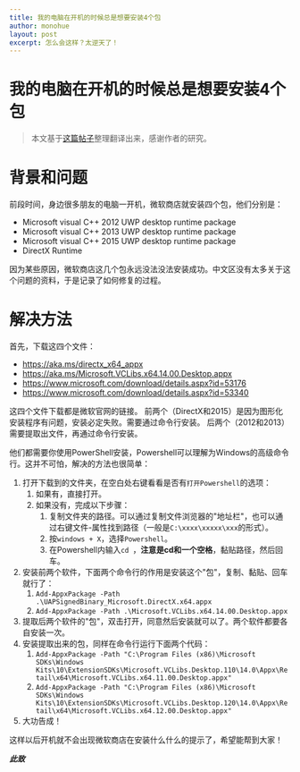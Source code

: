```yaml
---
title: 我的电脑在开机的时候总是想要安装4个包
author: monohue
layout: post
excerpt: 怎么会这样？太逆天了！
---
```


# 我的电脑在开机的时候总是想要安装4个包

> 本文基于[这篇帖子](https://www.reddit.com/r/WindowsHelp/comments/q7xggo/comment/hing7nb/?utm_source=share&utm_medium=web2x&context=3)整理翻译出来，感谢作者的研究。

# 背景和问题

前段时间，身边很多朋友的电脑一开机，微软商店就安装四个包，他们分别是：

- Microsoft visual C++ 2012 UWP desktop runtime package
- Microsoft visual C++ 2013 UWP desktop runtime package
- Microsoft visual C++ 2015 UWP desktop runtime package
- DirectX Runtime

因为某些原因，微软商店这几个包永远没法没法安装成功。中文区没有太多关于这个问题的资料，于是记录了如何修复的过程。

# 解决方法

首先，下载这四个文件：

- https://aka.ms/directx_x64_appx
- https://aka.ms/Microsoft.VCLibs.x64.14.00.Desktop.appx
- https://www.microsoft.com/download/details.aspx?id=53176
- https://www.microsoft.com/download/details.aspx?id=53340

这四个文件下载都是微软官网的链接。
前两个（DirectX和2015）是因为图形化安装程序有问题，安装必定失败。需要通过命令行安装。
后两个（2012和2013）需要提取出文件，再通过命令行安装。

他们都需要你使用PowerShell安装，Powershell可以理解为Windows的高级命令行。这并不可怕，解决的方法也很简单：

1. 打开下载到的文件夹，在空白处右键看看是否有``打开Powershell``的选项：
   1. 如果有，直接打开。
   2. 如果没有，完成以下步骤：
      1. 复制文件夹的路径。可以通过复制文件浏览器的"地址栏"，也可以通过右键文件-属性找到路径（一般是``C:\xxxx\xxxxx\xxx``的形式）。
      2. 按``windows + X``，选择``Powershell``。
      3. 在Powershell内输入``cd ``，**注意是cd和一个空格**，黏贴路径，然后回车。
2. 安装前两个软件，下面两个命令行的作用是安装这个"包"，复制、黏贴、回车就行了：
   1. ``Add-AppxPackage -Path .\UAPSignedBinary_Microsoft.DirectX.x64.appx``
   2. ``Add-AppxPackage -Path .\Microsoft.VCLibs.x64.14.00.Desktop.appx``
3. 提取后两个软件的"包"，双击打开，同意然后安装就可以了。两个软件都要各自安装一次。
4. 安装提取出来的包，同样在命令行运行下面两个代码：
   1. ``Add-AppxPackage -Path "C:\Program Files (x86)\Microsoft SDKs\Windows Kits\10\ExtensionSDKs\Microsoft.VCLibs.Desktop.110\14.0\Appx\Retail\x64\Microsoft.VCLibs.x64.11.00.Desktop.appx"``
   2. ``Add-AppxPackage -Path "C:\Program Files (x86)\Microsoft SDKs\Windows Kits\10\ExtensionSDKs\Microsoft.VCLibs.Desktop.120\14.0\Appx\Retail\x64\Microsoft.VCLibs.x64.12.00.Desktop.appx"``
5. 大功告成！

这样以后开机就不会出现微软商店在安装什么什么的提示了，希望能帮到大家！

***此致***